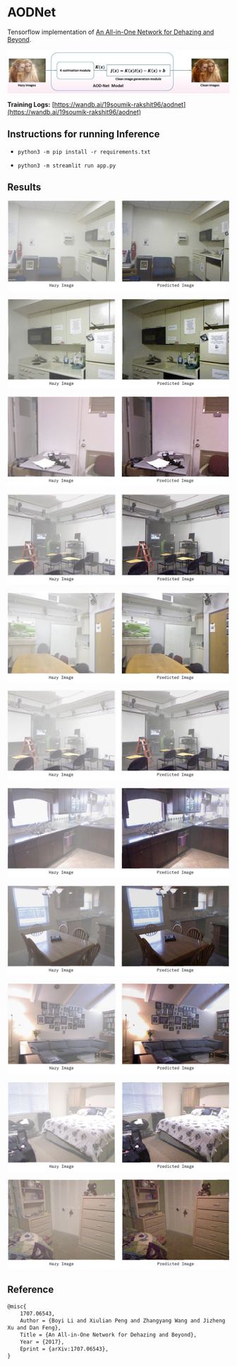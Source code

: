 # AODNet

Tensorflow implementation of [An All-in-One Network for Dehazing and Beyond](https://arxiv.org/pdf/1707.06543.pdf).

![](./assets/aodnet_architecture.jpg)

**Training Logs:** [https://wandb.ai/19soumik-rakshit96/aodnet](https://wandb.ai/19soumik-rakshit96/aodnet)

## Instructions for running Inference

- `python3 -m pip install -r requirements.txt`

- `python3 -m streamlit run app.py`

## Results

![](./assets/pred_1.png)

![](./assets/pred_2.png)

![](./assets/pred_3.png)

![](./assets/pred_4.png)

![](./assets/pred_5.png)

![](./assets/pred_6.png)

![](./assets/pred_7.png)

![](./assets/pred_8.png)

![](./assets/pred_9.png)

![](./assets/pred_10.png)

![](./assets/pred_11.png)

## Reference

```
@misc{
    1707.06543,
    Author = {Boyi Li and Xiulian Peng and Zhangyang Wang and Jizheng Xu and Dan Feng},
    Title = {An All-in-One Network for Dehazing and Beyond},
    Year = {2017},
    Eprint = {arXiv:1707.06543},
}
```
